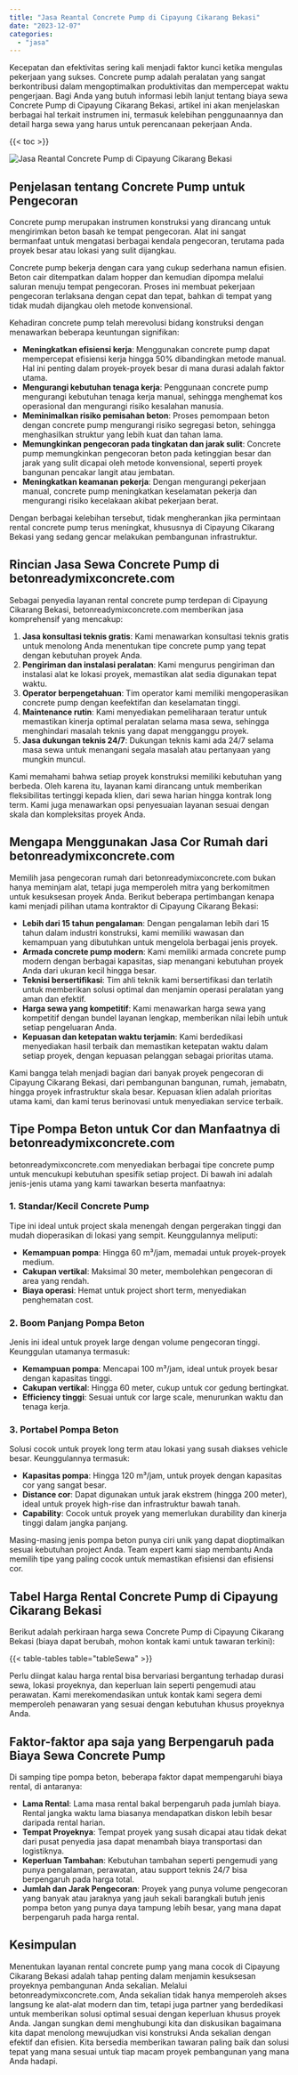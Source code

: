 ```yaml
---
title: "Jasa Reantal Concrete Pump di Cipayung Cikarang Bekasi"
date: "2023-12-07"
categories: 
  - "jasa"
---
```


Kecepatan dan efektivitas sering kali menjadi faktor kunci ketika mengulas pekerjaan yang sukses. Concrete pump adalah peralatan yang sangat berkontribusi dalam mengoptimalkan produktivitas dan mempercepat waktu pengerjaan. Bagi Anda yang butuh informasi lebih lanjut tentang biaya sewa Concrete Pump di Cipayung Cikarang Bekasi, artikel ini akan menjelaskan berbagai hal terkait instrumen ini, termasuk kelebihan penggunaannya dan detail harga sewa yang harus untuk perencanaan pekerjaan Anda.

{{< toc >}}

![Jasa Reantal Concrete Pump di Cipayung Cikarang Bekasi](https://betoncor8.github.io/pump/concrete-pump%20(12).png)

## Penjelasan tentang Concrete Pump untuk Pengecoran

Concrete pump merupakan instrumen konstruksi yang dirancang untuk mengirimkan beton basah ke tempat pengecoran. Alat ini sangat bermanfaat untuk mengatasi berbagai kendala pengecoran, terutama pada proyek besar atau lokasi yang sulit dijangkau.

Concrete pump bekerja dengan cara yang cukup sederhana namun efisien. Beton cair ditempatkan dalam hopper dan kemudian dipompa melalui saluran menuju tempat pengecoran. Proses ini membuat pekerjaan pengecoran terlaksana dengan cepat dan tepat, bahkan di tempat yang tidak mudah dijangkau oleh metode konvensional.

Kehadiran concrete pump telah merevolusi bidang konstruksi dengan menawarkan beberapa keuntungan signifikan:

- **Meningkatkan efisiensi kerja**: Menggunakan concrete pump dapat mempercepat efisiensi kerja hingga 50% dibandingkan metode manual. Hal ini penting dalam proyek-proyek besar di mana durasi adalah faktor utama.
- **Mengurangi kebutuhan tenaga kerja**: Penggunaan concrete pump mengurangi kebutuhan tenaga kerja manual, sehingga menghemat kos operasional dan mengurangi risiko kesalahan manusia.
- **Meminimalkan risiko pemisahan beton**: Proses pemompaan beton dengan concrete pump mengurangi risiko segregasi beton, sehingga menghasilkan struktur yang lebih kuat dan tahan lama.
- **Memungkinkan pengecoran pada tingkatan dan jarak sulit**: Concrete pump memungkinkan pengecoran beton pada ketinggian besar dan jarak yang sulit dicapai oleh metode konvensional, seperti proyek bangunan pencakar langit atau jembatan.
- **Meningkatkan keamanan pekerja**: Dengan mengurangi pekerjaan manual, concrete pump meningkatkan keselamatan pekerja dan mengurangi risiko kecelakaan akibat pekerjaan berat.

Dengan berbagai kelebihan tersebut, tidak mengherankan jika permintaan rental concrete pump terus meningkat, khususnya di Cipayung Cikarang Bekasi yang sedang gencar melakukan pembangunan infrastruktur.

## Rincian Jasa Sewa Concrete Pump di betonreadymixconcrete.com

Sebagai penyedia layanan rental concrete pump terdepan di Cipayung Cikarang Bekasi, betonreadymixconcrete.com memberikan jasa komprehensif yang mencakup:

1. **Jasa konsultasi teknis gratis**: Kami menawarkan konsultasi teknis gratis untuk menolong Anda menentukan tipe concrete pump yang tepat dengan kebutuhan proyek Anda.
2. **Pengiriman dan instalasi peralatan**: Kami mengurus pengiriman dan instalasi alat ke lokasi proyek, memastikan alat sedia digunakan tepat waktu.
3. **Operator berpengetahuan**: Tim operator kami memiliki mengoperasikan concrete pump dengan keefektifan dan keselamatan tinggi.
4. **Maintenance rutin**: Kami menyediakan pemeliharaan teratur untuk memastikan kinerja optimal peralatan selama masa sewa, sehingga menghindari masalah teknis yang dapat mengganggu proyek.
5. **Jasa dukungan teknis 24/7**: Dukungan teknis kami ada 24/7 selama masa sewa untuk menangani segala masalah atau pertanyaan yang mungkin muncul.

Kami memahami bahwa setiap proyek konstruksi memiliki kebutuhan yang berbeda. Oleh karena itu, layanan kami dirancang untuk memberikan fleksibilitas tertinggi kepada klien, dari sewa harian hingga kontrak long term. Kami juga menawarkan opsi penyesuaian layanan sesuai dengan skala dan kompleksitas proyek Anda.

## Mengapa Menggunakan Jasa Cor Rumah dari betonreadymixconcrete.com

Memilih jasa pengecoran rumah dari betonreadymixconcrete.com bukan hanya meminjam alat, tetapi juga memperoleh mitra yang berkomitmen untuk kesuksesan proyek Anda. Berikut beberapa pertimbangan kenapa kami menjadi pilihan utama kontraktor di Cipayung Cikarang Bekasi:

- **Lebih dari 15 tahun pengalaman**: Dengan pengalaman lebih dari 15 tahun dalam industri konstruksi, kami memiliki wawasan dan kemampuan yang dibutuhkan untuk mengelola berbagai jenis proyek.
- **Armada concrete pump modern**: Kami memiliki armada concrete pump modern dengan berbagai kapasitas, siap menangani kebutuhan proyek Anda dari ukuran kecil hingga besar.
- **Teknisi bersertifikasi**: Tim ahli teknik kami bersertifikasi dan terlatih untuk memberikan solusi optimal dan menjamin operasi peralatan yang aman dan efektif.
- **Harga sewa yang kompetitif**: Kami menawarkan harga sewa yang kompetitif dengan bundel layanan lengkap, memberikan nilai lebih untuk setiap pengeluaran Anda.
- **Kepuasan dan ketepatan waktu terjamin**: Kami berdedikasi menyediakan hasil terbaik dan memastikan ketepatan waktu dalam setiap proyek, dengan kepuasan pelanggan sebagai prioritas utama.

Kami bangga telah menjadi bagian dari banyak proyek pengecoran di Cipayung Cikarang Bekasi, dari pembangunan bangunan, rumah, jemabatn, hingga proyek infrastruktur skala besar. Kepuasan klien adalah prioritas utama kami, dan kami terus berinovasi untuk menyediakan service terbaik.

## Tipe Pompa Beton untuk Cor dan Manfaatnya di betonreadymixconcrete.com

betonreadymixconcrete.com menyediakan berbagai tipe concrete pump untuk mencukupi kebutuhan spesifik setiap project. Di bawah ini adalah jenis-jenis utama yang kami tawarkan beserta manfaatnya:

### 1\. Standar/Kecil Concrete Pump

Tipe ini ideal untuk project skala menengah dengan pergerakan tinggi dan mudah dioperasikan di lokasi yang sempit. Keunggulannya meliputi:

- **Kemampuan pompa**: Hingga 60 m³/jam, memadai untuk proyek-proyek medium.
- **Cakupan vertikal**: Maksimal 30 meter, membolehkan pengecoran di area yang rendah.
- **Biaya operasi**: Hemat untuk project short term, menyediakan penghematan cost.

### 2\. Boom Panjang Pompa Beton

Jenis ini ideal untuk proyek large dengan volume pengecoran tinggi. Keunggulan utamanya termasuk:

- **Kemampuan pompa**: Mencapai 100 m³/jam, ideal untuk proyek besar dengan kapasitas tinggi.
- **Cakupan vertikal**: Hingga 60 meter, cukup untuk cor gedung bertingkat.
- **Efficiency tinggi**: Sesuai untuk cor large scale, menurunkan waktu dan tenaga kerja.

### 3\. Portabel Pompa Beton

Solusi cocok untuk proyek long term atau lokasi yang susah diakses vehicle besar. Keunggulannya termasuk:

- **Kapasitas pompa**: Hingga 120 m³/jam, untuk proyek dengan kapasitas cor yang sangat besar.
- **Distance cor**: Dapat digunakan untuk jarak ekstrem (hingga 200 meter), ideal untuk proyek high-rise dan infrastruktur bawah tanah.
- **Capability**: Cocok untuk proyek yang memerlukan durability dan kinerja tinggi dalam jangka panjang.

Masing-masing jenis pompa beton punya ciri unik yang dapat dioptimalkan sesuai kebutuhan project Anda. Team expert kami siap membantu Anda memilih tipe yang paling cocok untuk memastikan efisiensi dan efisiensi cor.

## Tabel Harga Rental Concrete Pump di Cipayung Cikarang Bekasi

Berikut adalah perkiraan harga sewa Concrete Pump di Cipayung Cikarang Bekasi (biaya dapat berubah, mohon kontak kami untuk tawaran terkini):

{{< table-tables table="tableSewa" >}}

Perlu diingat kalau harga rental bisa bervariasi bergantung terhadap durasi sewa, lokasi proyeknya, dan keperluan lain seperti pengemudi atau perawatan. Kami merekomendasikan untuk kontak kami segera demi memperoleh penawaran yang sesuai dengan kebutuhan khusus proyeknya Anda.

## Faktor-faktor apa saja yang Berpengaruh pada Biaya Sewa Concrete Pump

Di samping tipe pompa beton, beberapa faktor dapat mempengaruhi biaya rental, di antaranya:

- **Lama Rental**: Lama masa rental bakal berpengaruh pada jumlah biaya. Rental jangka waktu lama biasanya mendapatkan diskon lebih besar daripada rental harian.
- **Tempat Proyeknya**: Tempat proyek yang susah dicapai atau tidak dekat dari pusat penyedia jasa dapat menambah biaya transportasi dan logistiknya.
- **Keperluan Tambahan**: Kebutuhan tambahan seperti pengemudi yang punya pengalaman, perawatan, atau support teknis 24/7 bisa berpengaruh pada harga total.
- **Jumlah dan Jarak Pengecoran**: Proyek yang punya volume pengecoran yang banyak atau jaraknya yang jauh sekali barangkali butuh jenis pompa beton yang punya daya tampung lebih besar, yang mana dapat berpengaruh pada harga rental.

## Kesimpulan

Menentukan layanan rental concrete pump yang mana cocok di Cipayung Cikarang Bekasi adalah tahap penting dalam menjamin kesuksesan proyeknya pembangunan Anda sekalian. Melalui betonreadymixconcrete.com, Anda sekalian tidak hanya memperoleh akses langsung ke alat-alat modern dan tim, tetapi juga partner yang berdedikasi untuk memberikan solusi optimal sesuai dengan keperluan khusus proyek Anda. Jangan sungkan demi menghubungi kita dan diskusikan bagaimana kita dapat menolong mewujudkan visi konstruksi Anda sekalian dengan efektif dan efisien. Kita bersedia memberikan tawaran paling baik dan solusi tepat yang mana sesuai untuk tiap macam proyek pembangunan yang mana Anda hadapi.
